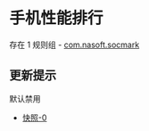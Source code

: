 # 手机性能排行

存在 1 规则组 - [com.nasoft.socmark](/src/apps/com.nasoft.socmark.ts)

## 更新提示

默认禁用

- [快照-0](https://i.gkd.li/import/14332576)
